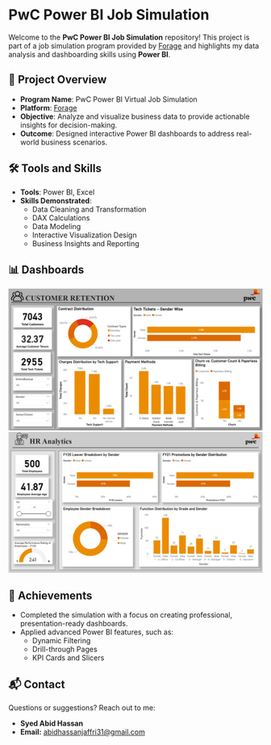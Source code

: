 # PwC Power BI Job Simulation

Welcome to the **PwC Power BI Job Simulation** repository! This project is part of a job simulation program provided by [Forage](https://www.theforage.com/) and highlights my data analysis and dashboarding skills using **Power BI**.


## 💼 Project Overview
- **Program Name**: PwC Power BI Virtual Job Simulation  
- **Platform**: [Forage](https://www.theforage.com/)  
- **Objective**: Analyze and visualize business data to provide actionable insights for decision-making.  
- **Outcome**: Designed interactive Power BI dashboards to address real-world business scenarios.


## 🛠️ Tools and Skills
- **Tools**: Power BI, Excel  
- **Skills Demonstrated**:
  - Data Cleaning and Transformation
  - DAX Calculations
  - Data Modeling
  - Interactive Visualization Design
  - Business Insights and Reporting


## 📊 Dashboards

<div align="center">
  <img src="https://github.com/Syed-Abid/PwC-Power-BI-Job-Simulation/blob/main/Customer%20Retention%20Dashboard.png" alt="Customer Retention Dashboard">
</div>


<div align="center">
  <img src="https://github.com/Syed-Abid/PwC-Power-BI-Job-Simulation/blob/main/Diversity%20Inclusion%20Dashboard.png" alt="Diversity Inclusion Dashboard">
</div>
  

## 🚀 Achievements
- Completed the simulation with a focus on creating professional, presentation-ready dashboards.  
- Applied advanced Power BI features, such as:
  - Dynamic Filtering
  - Drill-through Pages
  - KPI Cards and Slicers  

## 📬 Contact

Questions or suggestions? Reach out to me:

- **Syed Abid Hassan**
- **Email:** [abidhassanjaffri31@gmail.com](mailto:abidhassanjaffri31@gmail.com)
